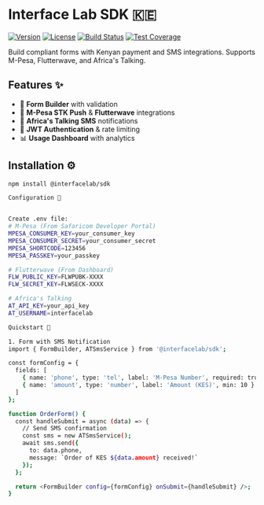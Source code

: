 # Interface Lab SDK 🇰🇪

[![Version](https://img.shields.io/npm/v/@interfacelab/sdk)](https://npmjs.com/package/@interfacelab/sdk)
[![License](https://img.shields.io/badge/License-AGPL%203.0%20%26%20Commercial-blue)](LICENSE)
[![Build Status](https://img.shields.io/github/actions/workflow/status/interfacelab/sdk/ci.yml)](https://github.com/interfacelab/sdk/actions)
[![Test Coverage](https://img.shields.io/codecov/c/github/interfacelab/sdk)](https://codecov.io/gh/interfacelab/sdk)

Build compliant forms with Kenyan payment and SMS integrations. Supports M-Pesa, Flutterwave, and Africa's Talking.

## Features ✨

- 📝 **Form Builder** with validation
- 📱 **M-Pesa STK Push** & **Flutterwave** integrations
- 📨 **Africa's Talking SMS** notifications
- 🔐 **JWT Authentication** & rate limiting
- 📊 **Usage Dashboard** with analytics

## Installation ⚙️

```bash
npm install @interfacelab/sdk

Configuration 🔑


Create .env file:
# M-Pesa (From Safaricom Developer Portal)
MPESA_CONSUMER_KEY=your_consumer_key
MPESA_CONSUMER_SECRET=your_consumer_secret
MPESA_SHORTCODE=123456
MPESA_PASSKEY=your_passkey

# Flutterwave (From Dashboard)
FLW_PUBLIC_KEY=FLWPUBK-XXXX
FLW_SECRET_KEY=FLWSECK-XXXX

# Africa's Talking
AT_API_KEY=your_api_key
AT_USERNAME=interfacelab

Quickstart 🚀

1. Form with SMS Notification
import { FormBuilder, ATSmsService } from '@interfacelab/sdk';

const formConfig = {
  fields: [
    { name: 'phone', type: 'tel', label: 'M-Pesa Number', required: true },
    { name: 'amount', type: 'number', label: 'Amount (KES)', min: 10 }
  ]
};

function OrderForm() {
  const handleSubmit = async (data) => {
    // Send SMS confirmation
    const sms = new ATSmsService();
    await sms.send({
      to: data.phone,
      message: `Order of KES ${data.amount} received!`
    });
  };

  return <FormBuilder config={formConfig} onSubmit={handleSubmit} />;
}



